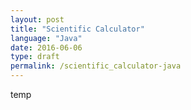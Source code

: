 ```yaml
---
layout: post
title: "Scientific Calculator"
language: "Java"
date: 2016-06-06
type: draft
permalink: /scientific_calculator-java
---
```


temp